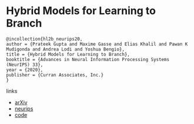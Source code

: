 # Hybrid Models for Learning to Branch

```
@incollection{hl2b_neurips20,
author = {Prateek Gupta and Maxime Gasse and Elias Khalil and Pawan K Mudigonda and Andrea Lodi and Yoshua Bengio},
title = {Hybrid Models for Learning to Branch},
booktitle = {Advances in Neural Information Processing Systems (NeurIPS) 33},
year = {2020},
publisher = {Curran Associates, Inc.}
}
```

links
- [arXiv](https://arxiv.org/abs/2006.15212)
- [neurips](https://nips.cc/Conferences/2020/ScheduleMultitrack?event=17077)
- [code](https://github.com/pg2455/Hybrid-learn2branch)
